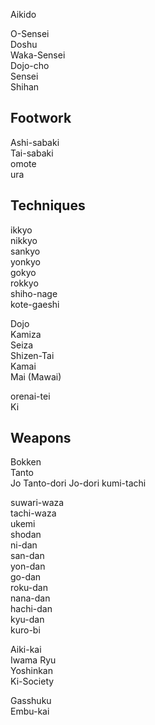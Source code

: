 Aikido

O-Sensei  
Doshu  
Waka-Sensei  
Dojo-cho  
Sensei  
Shihan

## Footwork

Ashi-sabaki  
Tai-sabaki  
omote  
ura

## Techniques

ikkyo  
nikkyo  
sankyo  
yonkyo  
gokyo  
rokkyo  
shiho-nage  
kote-gaeshi

Dojo  
Kamiza  
Seiza  
Shizen-Tai  
Kamai  
Mai (Mawai)

orenai-tei  
Ki

## Weapons

Bokken  
Tanto  
Jo
Tanto-dori
Jo-dori
kumi-tachi

suwari-waza  
tachi-waza  
ukemi  
shodan  
ni-dan  
san-dan  
yon-dan  
go-dan  
roku-dan  
nana-dan  
hachi-dan  
kyu-dan  
kuro-bi

Aiki-kai  
Iwama Ryu  
Yoshinkan  
Ki-Society

Gasshuku  
Embu-kai
